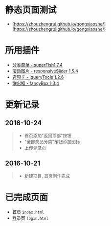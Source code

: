 # 静态页面测试

- [https://zhouzhengrui.github.io/gongxiaoshe/](https://zhouzhengrui.github.io/gongxiaoshe/)

# 所用插件

- [分类菜单 - superFish1.7.4](http://users.tpg.com.au/j_birch/plugins/superfish/)
- [滚动图片 - responsiveSlider 1.5.4](http://responsiveslides.com/)
- [选项卡 - jqueryTools 1.2.6](http://jquerytools.github.io/)
- [弹出框 - fancyBox 1.3.4](http://www.fancybox.net/)

# 更新记录

## 2016-10-24

> - 首页添加"返回顶部"按钮
> - "全部商品分类"按钮添加图标
> - 上传登录页

## 2016-10-21

> - 新建项目, 首页制作完成

# 已完成页面

- 首页 `index.html`
- 登录页 `login.html`
